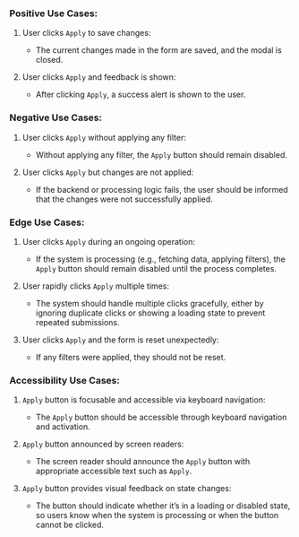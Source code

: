 ### Positive Use Cases:
1. User clicks `Apply` to save changes:
   * The current changes made in the form are saved, and the modal is closed.

2. User clicks `Apply` and feedback is shown:
   * After clicking `Apply`, a success alert is shown to the user.

### Negative Use Cases:
1. User clicks `Apply` without applying any filter:
   * Without applying any filter, the `Apply` button should remain disabled.

2. User clicks `Apply` but changes are not applied:
   * If the backend or processing logic fails, the user should be informed that the changes were not successfully applied.

### Edge Use Cases:
1. User clicks `Apply` during an ongoing operation:
   * If the system is processing (e.g., fetching data, applying filters), the `Apply` button should remain disabled until the process completes.

2. User rapidly clicks `Apply` multiple times:
   * The system should handle multiple clicks gracefully, either by ignoring duplicate clicks or showing a loading state to prevent repeated submissions.

3. User clicks `Apply` and the form is reset unexpectedly:
   * If any filters were applied, they should not be reset.

### Accessibility Use Cases:
1. `Apply` button is focusable and accessible via keyboard navigation:
   * The `Apply` button should be accessible through keyboard navigation and activation.

2. `Apply` button announced by screen readers:
   * The screen reader should announce the `Apply` button with appropriate accessible text such as `Apply`.

3. `Apply` button provides visual feedback on state changes:
   * The button should indicate whether it’s in a loading or disabled state, so users know when the system is processing or when the button cannot be clicked.